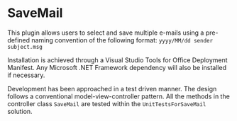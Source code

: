 # SaveMail

This plugin allows users to select and save multiple e-mails using a pre-defined naming convention of the following format:
`yyyy/MM/dd sender subject.msg`

Installation is achieved through a Visual Studio Tools for Office Deployment Manifest. Any Microsoft .NET Framework dependency will also be installed if necessary.

Development has been approached in a test driven manner. The design follows a conventional model-view-controller pattern. All the methods in the controller class `SaveMail` are tested within the `UnitTestsForSaveMail` solution.
